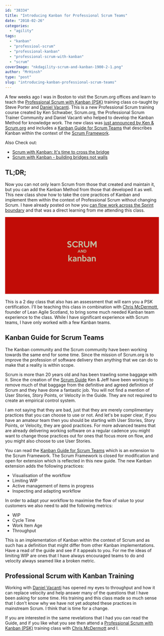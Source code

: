 ```yaml
---
id: "38334"
title: "Introducing Kanban for Professional Scrum Teams"
date: "2018-02-26"
categories: 
  - "agility"
tags: 
  - "kanban"
  - "professioal-scrum"
  - "professional-kanban"
  - "professional-scrum-with-kanban"
  - "scrum"
coverImage: "nkdagility-scrum-and-kanban-1900-2-1.png"
author: "MrHinsh"
type: "post"
slug: "introducing-kanban-professional-scrum-teams"
---
```


A few weeks ago I was in Boston to visit the Scrum.org offices and learn to teach the [Professional Scrum with Kanban (PSK)](https://nkdagility.com/training/courses/professional-scrum-with-kanban-psk/) training class co-taught by Steve Porter and [Daniel Vacanti](https://www.linkedin.com/in/danielvacanti/). This is a new Professional Scrum training course created by Ken Schwaber, Scrum.org, the Professional Scrum Trainer Community and Daniel Vacanti who helped to develop the Kanban Method for knowledge work. The new class was [just announced by Ken & Scrum.org](https://www.scrum.org/resources/scrumorg-introduces-scrum-kanban-course-enabling-greater-transparency-among-development) and includes a [Kanban Guide for Scrum Teams](https://www.scrum.org/resources/kanban-guide-scrum-teams) that describes Kanban within the context of the [Scrum Framework](http://scrumguides.org).

Also Check out:

- [Scrum with Kanban: It's time to cross the bridge](https://www.scrum.org/resources/blog/scrum-kanban-its-time-cross-bridge)
- [Scrum with Kanban - building bridges not walls](https://www.scrum.org/resources/blog/scrum-kanban-building-bridges-not-walls)

## TL;DR;

Now you can not only learn Scrum from those that created and maintain it, but you can add the Kanban Method from those that developed it as well. This new class show how to take the core practices of Kanban and implement them within the context of Professional Scrum without changing Scrum. I have already posted on how you [can flow work across the Sprint boundary](https://nkdagility.com/work-can-flow-across-sprint-boundary/) and that was a direct learning from me attending this class.

![](images/nkdagility-scrum-and-kanban-1900-800x400-1-2.png)

This is a 2 day class that also has an assessment that will earn you a PSK certification. I'll be teaching this class in combination with [Chris McDermott](https://www.linkedin.com/in/chrisvmcd/), founder of Lean Agile Scotland, to bring some much needed Kanban team experience to the class. While I have significant experience with Scrum teams, I have only worked with a few Kanban teams.

## Kanban Guide for Scrum Teams

The Kanban community and the Scrum community have been working towards the same end for some time. Since the mission of Scrum.org is to improve the profession of software delivery then anything that we can do to make that a reality is within scope.

Scrum is more than 20 years old and has been trawling some baggage with it. Since the creation of the [Scrum Guide](http://scrumguides.org) Ken & Jeff have been working to remove much of that baggage from the definitive and agreed definition of Scrum and they have done a fantastic job. You will not find a mention of User Stories, Story Points, or Velocity in the Guide. They are not required to create an empirical control system.

I am not saying that they are bad, just that they are merely complimentary practices that you can choose to use or not. And let's be super clear, if you have an amateur team then you should be starting with User Stories, Story Points, or Velocity, they are good practices. For more advanced teams that are already delivering working software on a regular cadence you might want to change those practices out for ones that focus more on flow, and you might also choose to use User Stories.

You can read the [Kanban Guide for Scrum Teams](https://www.scrum.org/resources/kanban-guide-scrum-teams) which is an extension to the Scrum Framework. The Scrum Framework is closed for modification and open for extension which is reflected in this new guide. The new Kanban extension adds the following practices:

- Visualisation of the workflow
- Limiting WIP
- Active management of items in progress
- Inspecting and adapting workflow

In order to adapt your workflow to maximise the flow of value to your customers we also need to add the following metrics:

- WIP
- Cycle Time
- Work Item Age
- Throughput

This is an implementation of Kanban within the context of Scrum and as such has a definition that might differ from other Kanban implementations. Have a read of the guide and see if it appeals to you. For me the ideas of limiting WIP are ones that I have always encouraged teams to do and velocity always seamed like a broken metric.

## Professional Scrum with Kanban Training

Working with [Daniel Vacanti](https://www.linkedin.com/in/danielvacanti/) has opened my eyes to throughput and how it can replace velocity and help answer many of the questions that I have been asking for some time. His training and this class made so much sense that I don't know why we have not yet adopted these practices in mainstream Scrum. I think that is time for a change.

If you are interested in the same revelations that I had you can read the Guide, and if you like what you see then attend a [Professional Scrum with Kanban (PSK)](https://nkdagility.com/training/courses/professional-scrum-with-kanban-psk/) training class with [Chris McDermott](https://www.linkedin.com/in/chrisvmcd/) and I.


